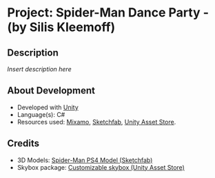 # Project: Spider-Man Dance Party - (by Silis Kleemoff)

## Description
*Insert description here*

## About Development
- Developed with [Unity](https://unity.com)
- Language(s): C#
- Resources used: [Mixamo](https://www.mixamo.com/#/), [Sketchfab](https://sketchfab.com), [Unity Asset Store](https://assetstore.unity.com/).

## Credits
- 3D Models: [Spider-Man PS4 Model (Sketchfab)](https://sketchfab.com/3d-models/marvel-spider-man-ps4-for-blender-517d2274e86f4a4ebe14d8cdb1ab32f6)
- Skybox package: [Customizable skybox (Unity Asset Store)](https://assetstore.unity.com/packages/2d/textures-materials/sky/customizable-skybox-174576)